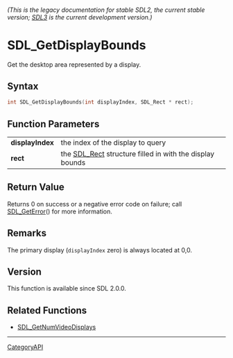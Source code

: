 ###### (This is the legacy documentation for stable SDL2, the current stable version; [SDL3](https://wiki.libsdl.org/SDL3/) is the current development version.)
# SDL_GetDisplayBounds

Get the desktop area represented by a display.

## Syntax

```c
int SDL_GetDisplayBounds(int displayIndex, SDL_Rect * rect);

```

## Function Parameters

|                      |                                                                      |
| -------------------- | -------------------------------------------------------------------- |
| **displayIndex**     | the index of the display to query                                    |
| **rect**             | the [SDL_Rect](SDL_Rect.md) structure filled in with the display bounds |

## Return Value

Returns 0 on success or a negative error code on failure; call
[SDL_GetError](SDL_GetError.md)() for more information.

## Remarks

The primary display (`displayIndex` zero) is always located at 0,0.

## Version

This function is available since SDL 2.0.0.

## Related Functions

* [SDL_GetNumVideoDisplays](SDL_GetNumVideoDisplays.md)

----
[CategoryAPI](CategoryAPI.md)
